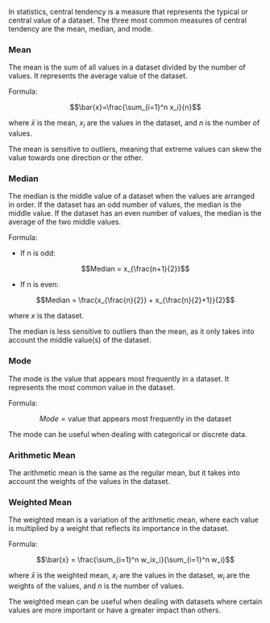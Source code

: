 
In statistics, central tendency is a measure that represents the typical or central value of a dataset. The three most common measures of central tendency are the mean, median, and mode.

### Mean

The mean is the sum of all values in a dataset divided by the number of values. It represents the average value of the dataset.

Formula:

$$\bar{x}=\frac{\sum_{i=1}^n x_i}{n}$$

where $\bar{x}$ is the mean, $x_i$ are the values in the dataset, and $n$ is the number of values.

The mean is sensitive to outliers, meaning that extreme values can skew the value towards one direction or the other.

### Median

The median is the middle value of a dataset when the values are arranged in order. If the dataset has an odd number of values, the median is the middle value. If the dataset has an even number of values, the median is the average of the two middle values.

Formula:

-   If n is odd:

$$Median = x_{\frac{n+1}{2}}$$

-   If n is even:

$$Median = \frac{x_{\frac{n}{2}} + x_{\frac{n}{2}+1}}{2}$$

where $x$ is the dataset.

The median is less sensitive to outliers than the mean, as it only takes into account the middle value(s) of the dataset.

### Mode

The mode is the value that appears most frequently in a dataset. It represents the most common value in the dataset.

Formula:

$$Mode = \text{value that appears most frequently in the dataset}$$

The mode can be useful when dealing with categorical or discrete data.

### Arithmetic Mean

The arithmetic mean is the same as the regular mean, but it takes into account the weights of the values in the dataset.


### Weighted Mean

The weighted mean is a variation of the arithmetic mean, where each value is multiplied by a weight that reflects its importance in the dataset.

Formula:

$$\bar{x} = \frac{\sum_{i=1}^n w_ix_i}{\sum_{i=1}^n w_i}$$

where $\bar{x}$ is the weighted mean, $x_i$ are the values in the dataset, $w_i$ are the weights of the values, and $n$ is the number of values.

The weighted mean can be useful when dealing with datasets where certain values are more important or have a greater impact than others.
